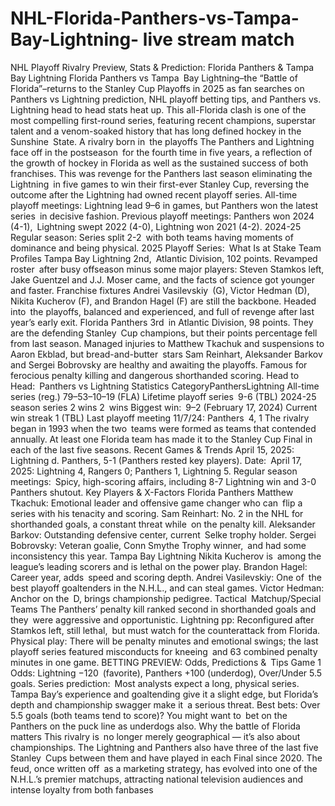 # NHL-Florida-Panthers-vs-Tampa-Bay-Lightning- live stream match 


NHL Playoff Rivalry Preview, Stats & Prediction: Florida Panthers & Tampa Bay Lightning
Florida Panthers vs Tampa Bay Lightning–the “Battle of Florida”–returns to the Stanley Cup Playoffs in 2025 as fan searches on Panthers vs Lightning prediction, NHL playoff betting tips, and Panthers vs. Lightning head to head stats heat up. This all-Florida clash is one of the most compelling first-round series, featuring recent champions, superstar talent and a venom-soaked history that has long defined hockey in the Sunshine State.
A rivalry born in the playoffs
The Panthers and Lightning face off in the postseason for the fourth time in five years, a reflection of the growth of hockey in Florida as well as the sustained success of both franchises. This was revenge for the Panthers last season eliminating the Lightning in five games to win their first-ever Stanley Cup, reversing the outcome after the Lightning had owned recent playoff series.
All-time playoff meetings: Lightning lead 9–6 in games, but Panthers won the latest series in decisive fashion.
Previous playoff meetings: Panthers won 2024 (4-1), Lightning swept 2022 (4-0), Lightning won 2021 (4-2).
2024-25 Regular season: Series split 2-2 with both teams having moments of dominance and being physical.
2025 Playoff Series: What Is at Stake
Team Profiles
Tampa Bay Lightning
2nd, Atlantic Division, 102 points.
Revamped roster after busy offseason minus some major players: Steven Stamkos left, Jake Guentzel and J.J. Moser came, and the facts of science got younger and faster.
Franchise fixtures Andrei Vasilevskiy (G), Victor Hedman (D), Nikita Kucherov (F), and Brandon Hagel (F) are still the backbone.
Headed into the playoffs, balanced and experienced, and full of revenge after last year’s early exit.
Florida Panthers
3rd in Atlantic Division, 98 points.
They are the defending Stanley Cup champions, but their points percentage fell from last season.
Managed injuries to Matthew Tkachuk and suspensions to Aaron Ekblad, but bread-and-butter stars Sam Reinhart, Aleksander Barkov and Sergei Bobrovsky are healthy and awaiting the playoffs.
Famous for ferocious penalty killing and dangerous shorthanded scoring.
Head to Head: Panthers vs Lightning Statistics
CategoryPanthersLightning
All-time series (reg.) 79–53–10–19 (FLA)
Lifetime playoff series 9-6 (TBL)
2024-25 season series 2 wins 2 wins
Biggest win: 9–2 (February 17, 2024)
Current win streak 1 (TBL)
Last playoff meeting 11/7/24: Panthers 4, 1
The rivalry began in 1993 when the two teams were formed as teams that contended annually.
At least one Florida team has made it to the Stanley Cup Final in each of the last five seasons.
Recent Games & Trends
April 15, 2025: Lightning d. Panthers, 5-1 (Panthers rested key players).
Date: April 17, 2025: Lightning 4, Rangers 0; Panthers 1, Lightning 5.
Regular season meetings: Spicy, high-scoring affairs, including 8-7 Lightning win and 3-0 Panthers shutout.
Key Players & X-Factors
Florida Panthers
Matthew Tkachuk: Emotional leader and offensive game changer who can flip a series with his tenacity and scoring.
Sam Reinhart: No. 2 in the NHL for shorthanded goals, a constant threat while on the penalty kill.
Aleksander Barkov: Outstanding defensive center, current Selke trophy holder.
Sergei Bobrovsky: Veteran goalie, Conn Smythe Trophy winner, and had some inconsistency this year.
Tampa Bay Lightning
Nikita Kucherov is among the league’s leading scorers and is lethal on the power play.
Brandon Hagel: Career year, adds speed and scoring depth.
Andrei Vasilevskiy: One of the best playoff goaltenders in the N.H.L., and can steal games.
Victor Hedman: Anchor on the D, brings championship pedigree.
Tactical Matchup/Special Teams
The Panthers’ penalty kill ranked second in shorthanded goals and they were aggressive and opportunistic.
Lightning pp: Reconfigured after Stamkos left, still lethal, but must watch for the counterattack from Florida.
Physical play: There will be penalty minutes and emotional swings; the last playoff series featured misconducts for kneeing and 63 combined penalty minutes in one game.
BETTING PREVIEW: Odds, Predictions & Tips
Game 1 Odds: Lightning −120 (favorite), Panthers +100 (underdog), Over/Under 5.5 goals.
Series prediction: Most analysts expect a long, physical series. Tampa Bay’s experience and goaltending give it a slight edge, but Florida’s depth and championship swagger make it a serious threat.
Best bets: Over 5.5 goals (both teams tend to score)? You might want to bet on the Panthers on the puck line as underdogs also.
Why the battle of Florida matters
This rivalry is no longer merely geographical — it’s also about championships. The Lightning and Panthers also have three of the last five Stanley Cups between them and have played in each Final since 2020. The feud, once written off as a marketing strategy, has evolved into one of the N.H.L.’s premier matchups, attracting national television audiences and intense loyalty from both fanbases



